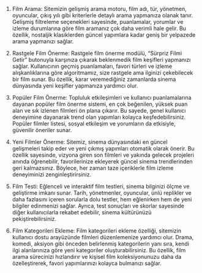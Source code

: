 1. Film Arama: Sitemizin gelişmiş arama motoru, film adı, tür, yönetmen, oyuncular, çıkış yılı gibi kriterlerle detaylı arama yapmanıza olanak tanır. Gelişmiş filtreleme seçenekleri sayesinde, puanlamalar, yorumlar ve izleme durumlarına göre film aramanız çok daha verimli hale gelir. Bu özellik, nostaljik klasiklerden güncel yapımlara kadar geniş bir yelpazede arama yapmanızı sağlar.

2. Rastgele Film Önerme: Rastgele film önerme modülü, “Sürpriz Filmi Getir” butonuyla karşınıza çıkarak beklenmedik film keşifleri yapmanızı sağlar. Kullanıcının geçmiş puanlamaları, favori türleri ve izleme alışkanlıklarına göre algoritmamız, size rastgele ama ilginizi çekebilecek bir film sunar. Bu özellik, karar veremediğiniz zamanlarda sinema dünyasında yeni keşifler yapmanıza yardımcı olur.

3. Popüler Film Önerme: Topluluk etkileşimleri ve kullanıcı puanlamalarına dayanan popüler film önerme sistemi, en çok beğenilen, yüksek puan alan ve sık izlenen filmleri ön plana çıkarır. Bu sayede, genel kullanıcı deneyimine dayanarak trend olan yapımları kolayca keşfedebilirsiniz. Popüler filmler listesi, sosyal etkileşim ve yorumların da etkisiyle, güvenilir öneriler sunar.

4. Yeni Filmler Önerme: Sitemiz, sinema dünyasındaki en güncel gelişmeleri takip eder ve yeni çıkmış yapımları otomatik olarak önerir. Bu özellik sayesinde, vizyona giren son filmleri ve yakında gelecek projeleri anında öğrenebilir, favorilerinize ekleyerek güncel sinema trendlerinden geri kalmazsınız. Böylece, her zaman taze içeriklerle film izleme deneyiminizi zenginleştirirsiniz.

5. Film Testi: Eğlenceli ve interaktif film testleri, sinema bilginizi ölçme ve geliştirme imkanı sunar. Tarih, yönetmenler, oyuncular, ünlü replikler ve daha fazlasını içeren sorularla dolu testler, hem eğlenirken hem de yeni bilgiler edinmenizi sağlar. Ayrıca, test sonuçları ve skorlar sayesinde diğer kullanıcılarla rekabet edebilir, sinema kültürünüzü pekiştirebilirsiniz.

6. Film Kategorileri Ekleme: Film kategorileri ekleme özelliği, sitemizin kullanıcı dostu arayüzünde filmleri düzenlemenize yardımcı olur. Drama, komedi, aksiyon gibi önceden belirlenmiş kategorilerin yanı sıra, kendi ilgi alanlarınıza göre yeni kategoriler oluşturabilirsiniz. Bu özellik, film arama sürecinizi hızlandırır ve kişisel film koleksiyonunuzu daha da özelleştirerek, favori yapımlarınızı kolayca bulmanızı sağlar.
